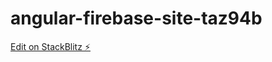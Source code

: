 # angular-firebase-site-taz94b

[Edit on StackBlitz ⚡️](https://stackblitz.com/edit/angular-firebase-site-taz94b)